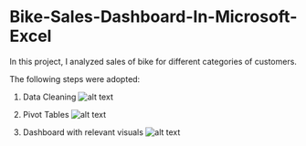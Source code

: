 # Bike-Sales-Dashboard-In-Microsoft-Excel

In this project, I analyzed sales of bike for different categories of customers.

The following steps were adopted:
1. Data Cleaning
![alt text](https://res.cloudinary.com/domkl95kr/image/upload/v1684688054/Data_Cleaning_vsrnav.jpg)

2. Pivot Tables
![alt text](https://res.cloudinary.com/domkl95kr/image/upload/v1684687708/Pivot_tables_bugztg.jpg)

3. Dashboard with relevant visuals
![alt text](https://res.cloudinary.com/domkl95kr/image/upload/v1684687862/Bike_Sales_Dashboard_uuw0it.jpg)
